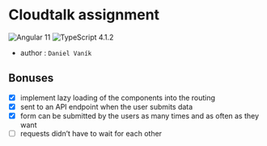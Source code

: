 # Cloudtalk assignment
![Angular 11](https://img.shields.io/badge/Angular-11-red)
![TypeScript 4.1.2](https://img.shields.io/badge/TypeScript-4.1.2-blue)

- author : `Daniel Vaník`

## Bonuses
- [x] implement lazy loading of the components into the routing
- [x] sent to an API endpoint when the user submits data
- [x] form can be submitted by the users as many times and as often as they want
- [ ] requests didn’t have to wait for each other
